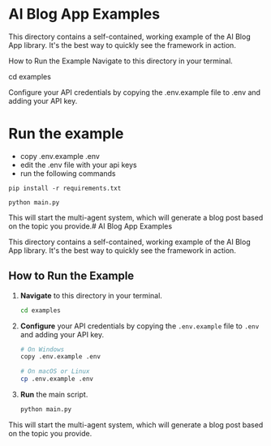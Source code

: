 # AI Blog App Examples
This directory contains a self-contained, working example of the AI Blog App library. It's the best way to quickly see the framework in action.

How to Run the Example
Navigate to this directory in your terminal.

cd examples

Configure your API credentials by copying the .env.example file to .env and adding your API key.


# Run the example
- copy .env.example .env
- edit the .env file with your api keys
- run the following commands
```
pip install -r requirements.txt

python main.py
```
This will start the multi-agent system, which will generate a blog post based on the topic you provide.# AI Blog App Examples

This directory contains a self-contained, working example of the AI Blog App library. It's the best way to quickly see the framework in action.

## How to Run the Example

1.  **Navigate** to this directory in your terminal.

    ```bash
    cd examples
    ```

2.  **Configure** your API credentials by copying the `.env.example` file to `.env` and adding your API key.

    ```bash
    # On Windows
    copy .env.example .env

    # On macOS or Linux
    cp .env.example .env
    ```

3.  **Run** the main script.

    ```bash
    python main.py
    ```

This will start the multi-agent system, which will generate a blog post based on the topic you provide.